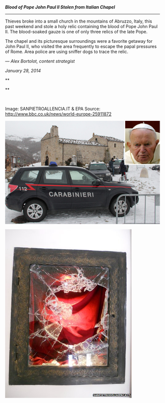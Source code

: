 ***Blood of Pope John Paul ll Stolen from Italian Chapel***

******

Thieves broke into a small church in the mountains of Abruzzo, Italy, this past weekend and stole a holy relic containing the blood of Pope John Paul II. The blood-soaked gauze is one of only three relics of the late Pope. 

The chapel and its picturesque surroundings were a favorite getaway for John Paul II, who visited the area frequently to escape the papal pressures of Rome. Area police are using sniffer dogs to trace the relic. 

*—* *Alex Bortolot, content strategist*

*January 28, 2014*

**

**

       

Image: SANPIETROALLENCIA.IT & EPA Source: http://www.bbc.co.uk/news/world-europe-25911872

![](../images/14.01.28_Bortolot_PopeRelicEDIT-2.jpeg)

![](../images/14.01.28_Bortolot_PopeRelicEDIT-1.jpeg)
